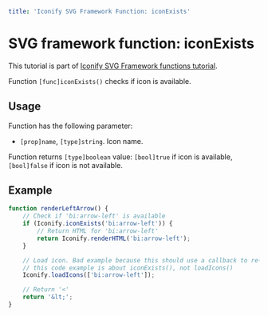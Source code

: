 ```yaml
title: 'Iconify SVG Framework Function: iconExists'
```

# SVG framework function: iconExists

This tutorial is part of [Iconify SVG Framework functions tutorial](./functions.md#getting-icons).

Function `[func]iconExists()` checks if icon is available.

## Usage

Function has the following parameter:

- `[prop]name`, `[type]string`. Icon name.

Function returns `[type]boolean` value: `[bool]true` if icon is available, `[bool]false` if icon is not available.

## Example

```js
function renderLeftArrow() {
	// Check if 'bi:arrow-left' is available
	if (Iconify.iconExists('bi:arrow-left')) {
		// Return HTML for 'bi:arrow-left'
		return Iconify.renderHTML('bi:arrow-left');
	}

	// Load icon. Bad example because this should use a callback to re-render arrow, but
	// this code example is about iconExists(), not loadIcons()
	Iconify.loadIcons(['bi:arrow-left']);

	// Return '<'
	return '&lt;';
}
```

